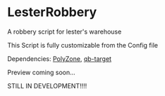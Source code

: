 # LesterRobbery
A robbery script for lester's warehouse

This Script is fully customizable from the Config file
 
Dependencies: [PolyZone](https://github.com/mkafrin/PolyZone),
              [qb-target](https://github.com/qbcore-framework/qb-target)
              
              
Preview coming soon...

STILL IN DEVELOPMENT!!!!
